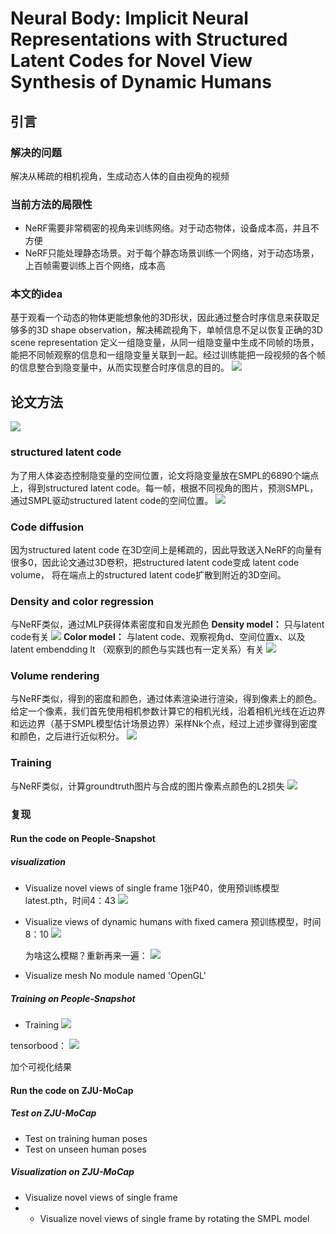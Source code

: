 # Neural Body: Implicit Neural Representations with Structured Latent Codes for Novel View Synthesis of Dynamic Humans
##  引言
### 解决的问题
解决从稀疏的相机视角，生成动态人体的自由视角的视频

### 当前方法的局限性
 - NeRF需要非常稠密的视角来训练网络。对于动态物体，设备成本高，并且不方便
 - NeRF只能处理静态场景。对于每个静态场景训练一个网络，对于动态场景，上百帧需要训练上百个网络，成本高

### 本文的idea
基于观看一个动态的物体更能想象他的3D形状，因此通过整合时序信息来获取足够多的3D shape observation，解决稀疏视角下，单帧信息不足以恢复正确的3D scene representation
定义一组隐变量，从同一组隐变量中生成不同帧的场景，能把不同帧观察的信息和一组隐变量关联到一起。经过训练能把一段视频的各个帧的信息整合到隐变量中，从而实现整合时序信息的目的。
![](https://raw.githubusercontent.com/LIUQI-creat/pic/main/20221116171936.png)

##  论文方法
![](https://raw.githubusercontent.com/LIUQI-creat/pic/main/20221116172054.png)
### structured latent code
为了用人体姿态控制隐变量的空间位置，论文将隐变量放在SMPL的6890个端点上，得到structured latent code。每一帧，根据不同视角的图片，预测SMPL，通过SMPL驱动structured latent code的空间位置。
![](https://raw.githubusercontent.com/LIUQI-creat/pic/main/20221116175756.png)

### Code diffusion
因为structured latent code 在3D空间上是稀疏的，因此导致送入NeRF的向量有很多0，因此论文通过3D卷积，把structured latent code变成 latent code volume， 将在端点上的structured latent code扩散到附近的3D空间。

### Density and color regression
与NeRF类似，通过MLP获得体素密度和自发光颜色
**Density model：** 只与latent code有关
![](https://raw.githubusercontent.com/LIUQI-creat/pic/main/20221116173824.png)
**Color model：** 与latent code、观察视角d、空间位置x、以及latent embendding lt （观察到的颜色与实践也有一定关系）有关
![](https://raw.githubusercontent.com/LIUQI-creat/pic/main/20221116174041.png)

### Volume rendering
与NeRF类似，得到的密度和颜色，通过体素渲染进行渲染，得到像素上的颜色。
给定一个像素，我们首先使用相机参数计算它的相机光线，沿着相机光线在近边界和远边界（基于SMPL模型估计场景边界）采样Nk个点，经过上述步骤得到密度和颜色，之后进行近似积分。
![](https://raw.githubusercontent.com/LIUQI-creat/pic/main/20221116174737.png)

### Training
与NeRF类似，计算groundtruth图片与合成的图片像素点颜色的L2损失
![](https://raw.githubusercontent.com/LIUQI-creat/pic/main/20221116175652.png)


### 复现
#### Run the code on People-Snapshot
##### visualization
 - Visualize novel views of single frame
	 1张P40，使用预训练模型latest.pth，时间4：43
![](https://raw.githubusercontent.com/LIUQI-creat/pic/main/20221121161131.png)
 - Visualize views of dynamic humans with fixed camera
	预训练模型，时间8：10
![](https://raw.githubusercontent.com/LIUQI-creat/pic/main/20221121161308.png)
	
	为啥这么模糊？重新再来一遍：
![](https://raw.githubusercontent.com/LIUQI-creat/pic/main/20221121171333.png)
	
 - Visualize mesh
	No module named 'OpenGL'
#####  Training on People-Snapshot
- Training
![](https://raw.githubusercontent.com/LIUQI-creat/pic/main/20221122095406.png)

tensorbood：
![](https://raw.githubusercontent.com/LIUQI-creat/pic/main/20221122125346.png)

加个可视化结果


#### Run the code on ZJU-MoCap
##### Test on ZJU-MoCap

 - Test on training human poses
 - Test on unseen human poses

##### Visualization on ZJU-MoCap
-   Visualize novel views of single frame
- -   Visualize novel views of single frame by rotating the SMPL model
<!--stackedit_data:
eyJoaXN0b3J5IjpbLTExMjc3Mzc3MzcsMjczNjA4NTkzLDE2NT
g4NTg2OTgsMTc1Mzk1ODA0Miw0NTc4OTQ3MzAsLTU1MDk2MDc3
NywxMzM4NjA4NTAwLDEzNjE1NTU3MzgsMTkyMjcwODczMCw1OT
Q4Nzc1MzgsLTE0MTY0NjQ0NDgsOTkyMjI5NTgsNjMyNDU3NjYs
NTEzODIxMzM3XX0=
-->